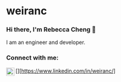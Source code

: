 # weiranc

### Hi there, I'm Rebecca Cheng 👋

I am an engineer and developer.

### Connect with me:

[<img align="left" alt="LinkedIn" width="22px" src="https://cdn.jsdelivr.net/npm/simple-icons@v3/icons/linkedin.svg" />][https://www.linkedin.com/in/weiranc/]

<br />
